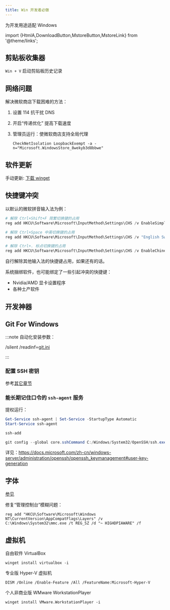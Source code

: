 ```yaml
---
title: Win 开发者必做
---
```


为开发用途适配 Windows

import {HtmlA,DownloadButton,MstoreButton,MstoreLink} from '@theme/links';

## 剪贴板收集器

`Win + V` 启动剪贴板历史记录

## 网络问题

解决微软商店下载困难的方法：

1. 设置 114 抗干扰 DNS
2. <HtmlA href="ms-settings:delivery-optimization">开启“传递优化”</HtmlA> 提高下载速度
3. 管理员运行：使微软商店支持全局代理

   ```
   CheckNetIsolation LoopbackExempt -a -n="Microsoft.WindowsStore_8wekyb3d8bbwe"
   ```

## 软件更新

<MstoreButton id="9N0DX20HK701" name="Windows Terminal" />

<MstoreButton id="9NBLGGH4NNS1" name="winget" />

手动更新: [下载 winget](https://github.com/microsoft/winget-cli/releases/latest#:~:text=.msixbundle)

## 快捷键冲突

以默认的微软拼音输入法为例：

```powershell
# 解除 Ctrl+Shift+F 简繁切换键的占用
reg add HKCU\Software\Microsoft\InputMethod\Settings\CHS /v EnableSimplifiedTraditionalOutputSwitch /t REG_DWORD /d "0" /f

# 解除 Ctrl+Space 中英切换键的占用
reg add HKCU\Software\Microsoft\InputMethod\Settings\CHS /v "English Switch Key" /t REG_DWORD /d "4" /f

# 解除 Ctrl+. 标点切换键的占用
reg add HKCU\Software\Microsoft\InputMethod\Settings\CHS /v EnableChineseEnglishPunctuationSwitch /t REG_DWORD /d "0" /f

```

<!--
# 解除 Ctrl+Space 中英切换键的占用
reg add "HKCU\Control Panel\Input Method\Hot Keys\00000010" /v "Key Modifiers" /t REG_BINARY /d 00c00000 /f
reg add "HKCU\Control Panel\Input Method\Hot Keys\00000010" /v "Virtual Key" /t REG_BINARY /d ff000000 /f
reg add "HKCU\Control Panel\Input Method\Hot Keys\00000070" /v "Key Modifiers" /t REG_BINARY /d 00c00000 /f
reg add "HKCU\Control Panel\Input Method\Hot Keys\00000070" /v "Virtual Key" /t REG_BINARY /d ff000000 /f
 -->

自行解除其他输入法的快捷键占用，如果还有的话。

系统捆绑软件，也可能绑定了一些引起冲突的快捷键：

- Nvidia/AMD 显卡设置程序
- 各种土产软件

## 开发神器

<DownloadButton name="VSCode"
 hint="P2P 加速下载方法：使用 PowerShell 的 Start-BitsTransfer 命令"
 href="https://code.visualstudio.com/sha/download?build=stable&os=win32-x64-user" />

<MstoreButton id="XPDCFJDKLZJLP8" name="Visual Studio 安装器" />

## Git For Windows

<DownloadButton name="从清华镜像站下载"
 href="https://gitforwindows.org/download/releases/latest" />

:::note 自动化安装参数：

/silent /readinf=<a href="/inno-setup/git.ini" target="_blank" download>git.ini</a>

:::

### 配置 SSH 密钥

参考<a href="/docs/dev/git" target="_blank" >其它章节</a>

### 能长期记住口令的 `ssh-agent` 服务

提权运行：

```powershell
Get-Service ssh-agent | Set-Service -StartupType Automatic
Start-Service ssh-agent

ssh-add

git config --global core.sshCommand C:/Windows/System32/OpenSSH/ssh.exe

```

详见：https://docs.microsoft.com/zh-cn/windows-server/administration/openssh/openssh_keymanagement#user-key-generation

## 字体

[参见](/docs/dev/font)

修复“管理控制台”模糊问题：

    reg add "HKCU\Software\Microsoft\Windows NT\CurrentVersion\AppCompatFlags\Layers" /v C:\Windows\System32\mmc.exe /t REG_SZ /d "~ HIGHDPIAWARE" /f

## 虚拟机

自由软件 VirtualBox

    winget install virtualbox -i

专业版 Hyper-V 虚拟机

    DISM /Online /Enable-Feature /All /FeatureName:Microsoft-Hyper-V

个人非商业版 WMware WorkstationPlayer

    winget install VMware.WorkstationPlayer -i
